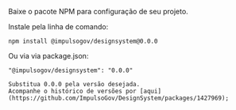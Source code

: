 Baixe o pacote NPM para configuração de seu projeto.

Instale pela linha de comando:
```code
npm install @impulsogov/designsystem@0.0.0
```

Ou via via package.json:
```code
"@impulsogov/designsystem": "0.0.0"
```


```hint
Substitua 0.0.0 pela versão desejada.
Acompanhe o histórico de versões por [aqui](https://github.com/ImpulsoGov/DesignSystem/packages/1427969);

```

